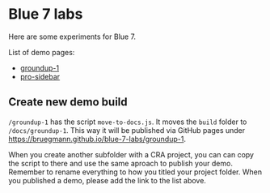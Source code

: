 # Blue 7 labs

Here are some experiments for Blue 7.

List of demo pages:
* [groundup-1](https://bruegmann.github.io/blue-7-labs/groundup-1)
* [pro-sidebar](https://bruegmann.github.io/blue-7-labs/pro-sidebar)


## Create new demo build
`/groundup-1` has the script `move-to-docs.js`. It moves the `build` folder to `/docs/groundup-1`. This way it will be published via GitHub pages under https://bruegmann.github.io/blue-7-labs/groundup-1.

When you create another subfolder with a CRA project, you can can copy the script to there and use the same aproach to publish your demo. Remember to rename everything to how you titled your project folder. 
When you published a demo, please add the link to the list above.